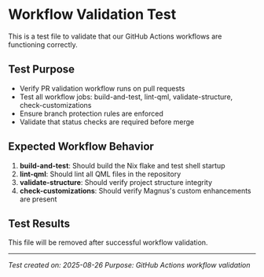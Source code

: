 # Workflow Validation Test

This is a test file to validate that our GitHub Actions workflows are functioning correctly.

## Test Purpose
- Verify PR validation workflow runs on pull requests
- Test all workflow jobs: build-and-test, lint-qml, validate-structure, check-customizations
- Ensure branch protection rules are enforced
- Validate that status checks are required before merge

## Expected Workflow Behavior
1. **build-and-test**: Should build the Nix flake and test shell startup
2. **lint-qml**: Should lint all QML files in the repository
3. **validate-structure**: Should verify project structure integrity
4. **check-customizations**: Should verify Magnus's custom enhancements are present

## Test Results
This file will be removed after successful workflow validation.

---
*Test created on: 2025-08-26*
*Purpose: GitHub Actions workflow validation*

